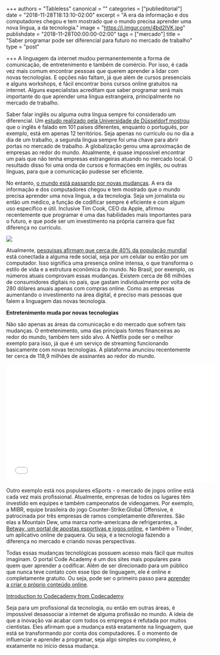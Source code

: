 +++
authors = "Tableless"
canonical = ""
categories = ["publieditorial"]
date = "2018-11-28T18:13:10-02:00"
excerpt = "A era da informação e dos computadores chegou e tem mostrado que o mundo precisa aprender uma nova língua, a da tecnologia."
image = "https://i.imgur.com/4bd2IVK.jpg"
publishdate = "2018-11-28T00:00:00-02:00"
tags = ["mercado"]
title = "Saber programar pode ser diferencial para futuro no mercado de trabalho"
type = "post"

+++
A linguagem da internet mudou permanentemente a forma de comunicação, de entretenimento e também de comércio. Por isso, é cada vez mais comum encontrar pessoas que querem aprender a lidar com novas tecnologias. E opções não faltam, já que além de cursos presenciais e alguns workshops, é fácil encontrar bons cursos online gratuitos na internet. Alguns especialistas acreditam que saber programar será mais importante do que aprender uma língua estrangeira, principalmente no mercado de trabalho.

Saber falar inglês ou alguma outra língua sempre foi considerado um diferencial. Um [estudo realizado pela Universidade de Düsseldorf mostrou](https://observador.pt/2015/04/25/cinco-graficos-entender-mundo-fala/) que o inglês é falado em 101 países diferentes, enquanto o português, por exemplo, está em apenas 12 territórios. Seja apenas no currículo ou no dia a dia de um trabalho, a segunda língua sempre foi uma chave para abrir portas no mercado de trabalho. A globalização gerou uma aproximação de empresas ao redor do mundo. Atualmente, é quase impossível encontrar um país que não tenha empresas estrangeiras atuando no mercado local. O resultado disso foi uma onda de cursos e formações em inglês, ou outras línguas, para que a comunicação pudesse ser eficiente.

No entanto, [o mundo está passando por novas mudanças](https://tableless.com.br/uma-reflexao-sobre-felicidade-profissional/). A era da informação e dos computadores chegou e tem mostrado que o mundo precisa aprender uma nova língua, a da tecnologia. Seja um jornalista ou então um médico, a função de codificar sempre é eficiente e com algum uso específico e útil. Inclusive Tim Cook, CEO da Apple, afirmou recentemente que programar é uma das habilidades mais importantes para o futuro, e que pode ser um investimento na própria carreira que faz diferença no currículo.

[![](https://i.imgur.com/iuHp6nu.png)](https://www.facebook.com/konbinifr/videos/10155995633024276/?t=0)

Atualmente, [pesquisas afirmam que cerca de 40% da população mundial](https://olhardigital.com.br/noticia/40-da-populacao-mundial-esta-nas-redes-sociais-diz-estudo/70226) está conectada a alguma rede social, seja por um celular ou então por um computador. Isso significa uma presença online intensa, o que transforma o estilo de vida e a estrutura econômica do mundo. No Brasil, por exemplo, os números atuais comprovam essas mudanças. Existem cerca de 66 milhões de consumidores digitais no país, que gastam individualmente por volta de 280 dólares anuais apenas com compras online. Como as empresas aumentando o investimento na área digital, é preciso mais pessoas que falem a linguagem das novas tecnologia.

**Entretenimento muda por novas tecnologias**

Não são apenas as áreas da comunicação e do mercado que sofrem tais mudanças. O entretenimento, uma das principais fontes financeiras ao redor do mundo, também tem sido alvo. A Netflix pode ser o melhor exemplo para isso, já que é um serviço de streaming funcionando basicamente com novas tecnologias. A plataforma anunciou recentemente ter cerca de 118,9 milhões de assinantes ao redor do mundo.

<iframe width="560" height="315" src="[https://www.youtube.com/embed/zT2EMb5AHf8](https://www.youtube.com/embed/zT2EMb5AHf8 "https://www.youtube.com/embed/zT2EMb5AHf8")" frameborder="0" allow="accelerometer; autoplay; encrypted-media; gyroscope; picture-in-picture" allowfullscreen></iframe>

Outro exemplo está nos populares eSports - o mercado de jogos online está cada vez mais profissional. Atualmente, empresas de todos os lugares têm investido em equipes e também campeonatos de videogames. Por exemplo, a MIBR, equipe brasileira do jogo Counter-Strike:Global Offensive, é patrocinada por três empresas de ramos completamente diferentes. São elas a Mountain Dew, uma marca norte-americana de refrigerantes, a [Betway, um portal de apostas esportivas e jogos online](https://sports.betway.com/pt/sports), e também o Tinder, um aplicativo online de paquera. Ou seja, é a tecnologia fazendo a diferença no mercado e criando novas perspectivas.

Todas essas mudanças tecnológicas possuem acesso mais fácil que muitos imaginam. O portal Code Academy é um dos sites mais populares para quem quer aprender a codificar. Além de ser direcionado para um público que nunca teve contato com esse tipo de linguagem, ele é online e completamente gratuito. Ou seja, pode ser o primeiro passo para [aprender a criar o próprio conteúdo online](http://tableless.com.br/epub-aprenda-a-criar-um-livro-digital/?utm_source=tablelessRelatedLink).

[Introduction to Codecademy from Codecademy](https://player.vimeo.com/video/238951154)

Seja para um profissional da tecnologia, ou então em outras áreas, é impossível desassociar a internet de alguma profissão no mundo. A ideia de que a inovação vai acabar com todos os empregos é refutada por muitos cientistas. Eles afirmam que a mudança está exatamente na linguagem, que está se transformando por conta dos computadores. E o momento de influenciar e aprender a programar, seja algo simples ou complexo, é exatamente no início dessa mudança.